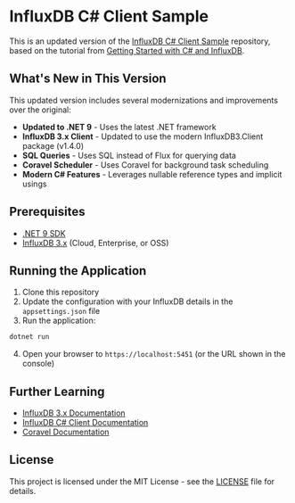 # InfluxDB C# Client Sample 

This is an updated version of the [InfluxDB C# Client Sample](https://github.com/jamesmh/influxdb-csharp-client-sample) repository, based on the tutorial from [Getting Started with C# and InfluxDB](https://www.influxdata.com/blog/getting-started-with-c-and-influxdb).

## What's New in This Version

This updated version includes several modernizations and improvements over the original:

- **Updated to .NET 9** - Uses the latest .NET framework
- **InfluxDB 3.x Client** - Updated to use the modern InfluxDB3.Client package (v1.4.0)
- **SQL Queries** - Uses SQL instead of Flux for querying data
- **Coravel Scheduler** - Uses Coravel for background task scheduling
- **Modern C# Features** - Leverages nullable reference types and implicit usings

## Prerequisites

- [.NET 9 SDK](https://dotnet.microsoft.com/download/dotnet/9.0)
- [InfluxDB 3.x](https://www.influxdata.com/products/influxdb/) (Cloud, Enterprise, or OSS)

## Running the Application

1. Clone this repository
2. Update the configuration with your InfluxDB details in the `appsettings.json` file
3. Run the application:

```bash
dotnet run
```

4. Open your browser to `https://localhost:5451` (or the URL shown in the console)

## Further Learning

- [InfluxDB 3.x Documentation](https://docs.influxdata.com/influxdb/v3/)
- [InfluxDB C# Client Documentation](https://github.com/InfluxCommunity/influxdb3-csharp)
- [Coravel Documentation](https://docs.coravel.net/)

## License

This project is licensed under the MIT License - see the [LICENSE](LICENSE) file for details.
